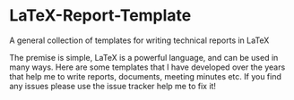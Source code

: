 # LaTeX-Report-Template
A general collection of templates for writing technical reports in LaTeX

The premise is simple, LaTeX is a powerful language, and can be used in many ways.  Here are some templates that I have developed over the years that help me to write reports, documents, meeting minutes etc.  If you find any issues please use the issue tracker help me to fix it!
